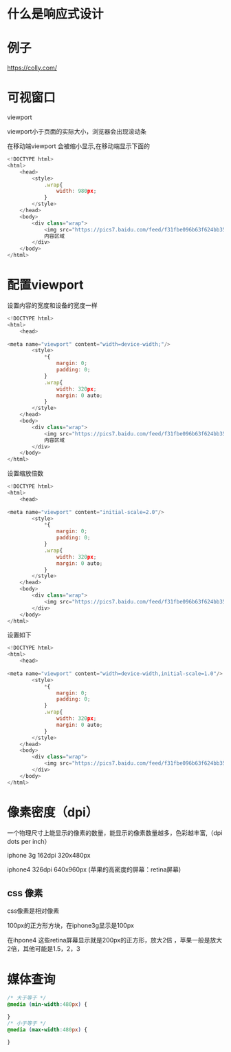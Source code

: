 # 什么是响应式设计

# 例子

https://colly.com/

# 可视窗口

viewport

viewport小于页面的实际大小，浏览器会出现滚动条

在移动端viewport 会被缩小显示,在移动端显示下面的

```javascript
<!DOCTYPE html>
<html>
	<head>
		<style>
			.wrap{
				width: 980px;
			}
		</style>
	</head>
	<body>
		<div class="wrap">
			<img src="https://pics7.baidu.com/feed/f31fbe096b63f624bb352534d69716fd1b4ca3f2.jpeg?token=ca160618306cae06369d41b952a64377&s=16B2F8A142B3B7EF52250C0C0300D041" alt="">	
			内容区域	
		</div>
	</body>
</html>
```

# 配置viewport

设置内容的宽度和设备的宽度一样

```javascript
<!DOCTYPE html>
<html>
	<head>
			
<meta name="viewport" content="width=device-width;"/>
		<style>
			*{
				margin: 0;
				padding: 0;
			}
			.wrap{
				width: 320px;
				margin: 0 auto;
			}
		</style>
	</head>
	<body>
		<div class="wrap">
			<img src="https://pics7.baidu.com/feed/f31fbe096b63f624bb352534d69716fd1b4ca3f2.jpeg?token=ca160618306cae06369d41b952a64377&s=16B2F8A142B3B7EF52250C0C0300D041" alt="">	
			内容区域	
		</div>
	</body>
</html>
```

设置缩放倍数

```javascript
<!DOCTYPE html>
<html>
	<head>
			
<meta name="viewport" content="initial-scale=2.0"/>
		<style>
			*{
				margin: 0;
				padding: 0;
			}
			.wrap{
				width: 320px;
				margin: 0 auto;
			}
		</style>
	</head>
	<body>
		<div class="wrap">
			<img src="https://pics7.baidu.com/feed/f31fbe096b63f624bb352534d69716fd1b4ca3f2.jpeg?token=ca160618306cae06369d41b952a64377&s=16B2F8A142B3B7EF52250C0C0300D041" alt="">	
		</div>
	</body>
</html>
```

设置如下

```javascript
<!DOCTYPE html>
<html>
	<head>
			
<meta name="viewport" content="width=device-width,initial-scale=1.0"/>
		<style>
			*{
				margin: 0;
				padding: 0;
			}
			.wrap{
				width: 320px;
				margin: 0 auto;
			}
		</style>
	</head>
	<body>
		<div class="wrap">
			<img src="https://pics7.baidu.com/feed/f31fbe096b63f624bb352534d69716fd1b4ca3f2.jpeg?token=ca160618306cae06369d41b952a64377&s=16B2F8A142B3B7EF52250C0C0300D041" alt="">	
		</div>
	</body>
</html>
```

# 像素密度（dpi）

一个物理尺寸上能显示的像素的数量，能显示的像素数量越多，色彩越丰富,（dpi dots per inch）

iphone 3g    162dpi   320x480px

iphone4       326dpi   640x960px (苹果的高密度的屏幕：retina屏幕)



## css 像素

css像素是相对像素

100px的正方形方块，在iphone3g显示是100px

在ihpone4 这些retina屏幕显示就是200px的正方形，放大2倍 ，苹果一般是放大2倍，其他可能是1.5，2，3

# 媒体查询

```css
/* 大于等于 */
@media (min-width:480px) {

}
/* 小于等于 */
@media (max-width:480px) {

}
```

















